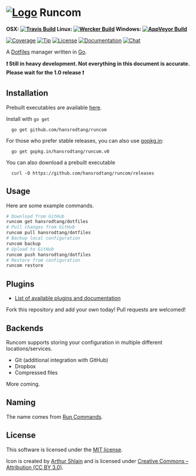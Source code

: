 # [![Logo](http://i.imgur.com/IPUdmyu.png)](http://hansrodtang.github.io/runcom/) Runcom

__OSX: [![Travis Build](https://img.shields.io/travis/hansrodtang/runcom.svg?style=flat)](https://travis-ci.org/hansrodtang/runcom) Linux: [![Wercker Build](https://img.shields.io/wercker/ci/803c5515e66c7ea2329cd411d6fa2407.svg?style=flat)](https://app.wercker.com/project/bykey/803c5515e66c7ea2329cd411d6fa2407) Windows: [![AppVeyor Build](https://img.shields.io/appveyor/ci/hansrodtang/runcom.svg?style=flat)](https://ci.appveyor.com/project/hansrodtang/runcom)__



 [![Coverage](https://img.shields.io/coveralls/hansrodtang/runcom.svg?style=flat)](https://coveralls.io/r/hansrodtang/runcom) [![Tip](https://img.shields.io/gratipay/hansrodtang.svg?style=flat)](https://gratipay.com/hansrodtang/)
[![License](http://img.shields.io/badge/license-MIT-blue.svg?style=flat)](http://choosealicense.com/licenses/mit/)
[![Documentation](http://img.shields.io/badge/documentation-wiki-blue.svg?style=flat)](https://github.com/hansrodtang/runcom/wiki)
[![Chat](https://img.shields.io/badge/gitter-join%20chat%20%E2%86%92-brightgreen.svg?style=flat)](https://gitter.im/hansrodtang/runcom)



A [Dotfiles](http://dotfiles.github.io/) manager written in [Go](http://golang.org).

__:heavy_exclamation_mark: Still in heavy development. Not everything in this document is accurate. Please wait for the 1.0 release :heavy_exclamation_mark:__

## Installation

Prebuilt executables are available [here](https://github.com/hansrodtang/runcom/releases).


Install with `go get`
```
  go get github.com/hansrodtang/runcom
```
For those who prefer stable releases, you can also use [gopkg.in](http://gopkg.in):

```
  go get gopkg.in/hansrodtang/runcom.v0
```
You can also download a prebuilt executable
```
  curl -O https://github.com/hansrodtang/runcom/releases
```

## Usage
Here are some example commands.

```sh
# Download from GitHub
runcom get hansrodtang/dotfiles
# Pull changes from GitHub
runcom pull hansrodtang/dotfiles
# Backup local configuration
runcom backup
# Upload to GitHub
runcom push hansrodtang/dotfiles
# Restore from configuration
runcom restore
```

## Plugins

- [List of available plugins and documentation](https://github.com/hansrodtang/runcom/wiki/Plugins)

Fork this repository and add your own today! Pull requests are welcomed!

## Backends

Runcom supports storing your configuration in multiple different locations/services.

- Git (additional integration with GitHub)
- Dropbox
- Compressed files

More coming.

## Naming

The name comes from [Run Commands](https://en.wikipedia.org/wiki/Run_commands).

## License

This software is licensed under the [MIT license](LICENSE.md).

Icon is created by [Arthur Shlain](http://thenounproject.com/ArtZ91/) and is licensed under [Creative Commons – Attribution (CC BY 3.0)](https://creativecommons.org/licenses/by/3.0/us/).
